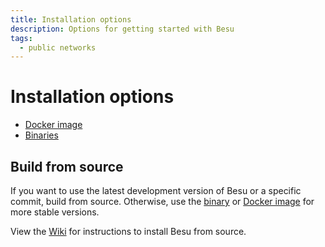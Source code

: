 ```yaml
---
title: Installation options
description: Options for getting started with Besu
tags:
  - public networks
---
```


# Installation options

- [Docker image](run-docker-image.md)
- [Binaries](binary-distribution.md)

## Build from source

If you want to use the latest development version of Besu or a specific commit, build from source. Otherwise, use the [binary] or [Docker image] for more stable versions.

View the [Wiki] for instructions to install Besu from source.

<!-- link -->

[Wiki]: https://wiki.hyperledger.org/display/BESU/Building+from+source
[binary]: binary-distribution.md
[Docker image]: run-docker-image.md
